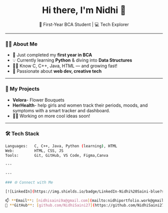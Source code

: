 <h1 align="center">Hi there, I'm Nidhi 👋</h1>

<p align="center">
🌸 First-Year BCA Student | 💻 Tech Explorer
</p>

---

### 👩‍💻 About Me
- 🌱 Just completed my **first year in BCA**
- 💡 Currently learning **Python** & diving into **Data Structures**
- 👩‍💻 Know C, C++, Java, HTML — and growing fast!
- 🚀 Passionate about **web dev, creative tech**

---

### 💼 My Projects
  - **Velora**- Flower Bouquets
  - **HerHealth**- help girls and women track their periods, moods, and symptoms with a smart tracker and dashboard.
- 👩‍🎨 Working on more cool ideas soon!

---

### 🛠️ Tech Stack
```bash
Languages:   C, C++, Java, Python (learning), HTML  
Web:         HTML, CSS, JS 
Tools:       Git, GitHub, VS Code, Figma,Canva

---

---

### 🌐 Connect with Me

[![LinkedIn](https://img.shields.io/badge/LinkedIn-Nidhi%20Saini-blue?style=for-the-badge&logo=linkedin)](https://www.linkedin.com/in/nidhi-saini-545627283)

📫 **Email**: [nidhisaini9a@gmail.com](mailto:nidhiportfolio.work@gmail.com)    
🐙 **GitHub**: [github.com/NidhiSaini27](https://github.com/NidhiSaini27)


